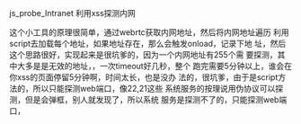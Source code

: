 js_probe_Intranet
利用xss探测内网

这个小工具的原理很简单，通过webrtc获取内网地址，然后将内网地址遍历
利用script去加载每个地址，如果地址存在，那么会触发onload，记录下地
址，然后这个思路很好，实现起来是很坑爹的，因为一个内网地址有255个需
要探测，其中大多是是无效的地址，，一次timeout好几秒，整个
跑完需要5分钟以上，谁会在你xss的页面停留5分钟啊，时间太长，也是没办
法的，很坑爹，由于是script方法的，所以只能探测web端口，像22,21这些
系统服务的按理说用伪协议可以探测，但是会弹框，别人就发现了，所以系统
服务是探测不了的，只能探测web端口，
